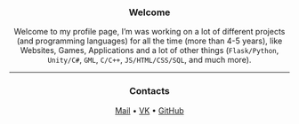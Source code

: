 <h3 align="center">Welcome</h3>
<p align="center">
  Welcome to my profile page, I’m was working on a lot of different projects (and programming languages) for all the time (more than 4-5 years), like Websites, Games, Applications and a lot of other things (<code>Flask/Python</code>, <code>Unity/C#</code>, <code>GML</code>, <code>C/C++</code>, <code>JS/HTML/CSS/SQL</code>, and much more).
</p>
<hr>
<h3 align="center">Contacts</h3>
<p align="center">
  <a href="mailto: kirill_zhosul@vk.com">Mail</a> •
  <a href="https://vk.com/kirillzhosul">VK</a> •
  <a href="https://github.com/kirillzhosul">GitHub</a>
</p>
